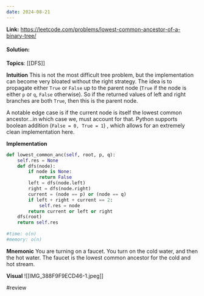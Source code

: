 ```yaml
---
date: 2024-08-21
---
```

**Link:** https://leetcode.com/problems/lowest-common-ancestor-of-a-binary-tree/
#### Solution:

**Topics**: [[DFS]]

**Intuition**
This is not the most difficult tree problem, but the implementation can become very bloated without the right strategy. The idea is to propagate either `True` or `False` up to the parent node (`True` if the node is either `p` or `q`, `False` otherwise). So if the returned values of left and right branches are both `True`, then this is the parent node. 

A notable edge case is if the current node is itself the lowest common ancestor...in which case we, must account for that. Python supports boolean addition (`False = 0, True = 1`) , which allows for an extremely clean implementation here.

**Implementation**
```python
def lowest_common_anc(self, root, p, q):
	self.res = None
	def dfs(node):
		if node is None:
			return False
		left = dfs(node.left)
		right = dfs(node.right)
		current = (node == p) or (node == q)
		if left + right + current == 2:
			self.res = node
		return current or left or right
	dfs(root)
	return self.res
		
#time: o(n)
#memory: o(n)
```

**Mnemonic**
You are turning on a faucet. You turn on the cold water, and then the hot water. The faucet is the lowest common ancestor for the cold and hot stream. 

**Visual** 
![[IMG_388F9F9ECD46-1.jpeg]]

#review 


